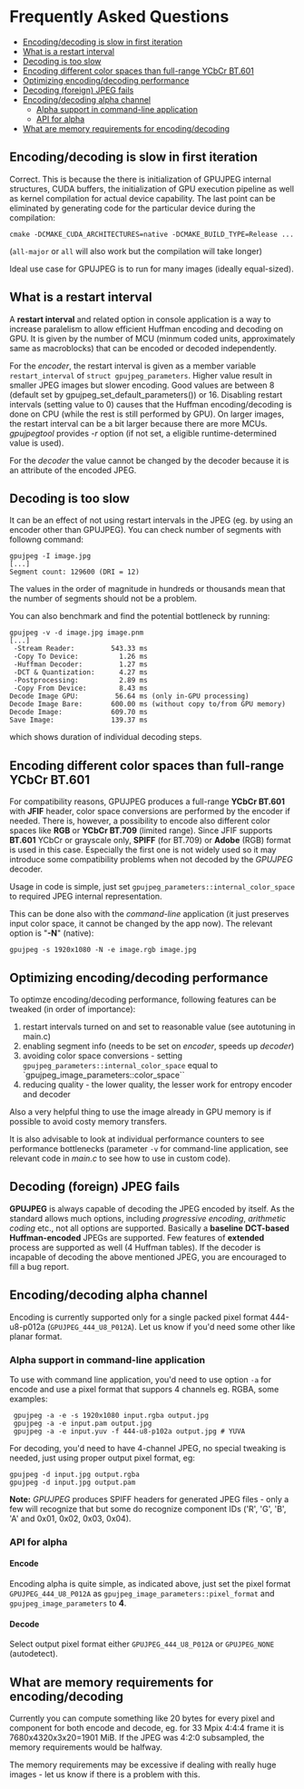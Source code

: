 # Frequently Asked Questions

- [Encoding/decoding is slow in first iteration](#encodingdecoding-is-slow-in-first-iteration)
- [What is a restart interval](#what-is-a-restart-interval)
- [Decoding is too slow](#decoding-is-too-slow)
- [Encoding different color spaces than full-range YCbCr BT.601](#encoding-different-color-spaces-than-full-range-ycbcr-bt601)
- [Optimizing encoding/decoding performance](#optimizing-encodingdecoding-performance)
- [Decoding (foreign) JPEG fails](#decoding-foreign-jpeg-fails)
- [Encoding/decoding alpha channel](#encodingdecoding-alpha-channel)
   - [Alpha support in command-line application](#alpha-support-in-command-line-application)
   - [API for alpha](#api-for-alpha)
- [What are memory requirements for encoding/decoding](#what-are-memory-requirements-for-encodingdecoding)

## Encoding/decoding is slow in first iteration

Correct. This is because the there is initialization of GPUJPEG internal
structures, CUDA buffers, the initialization of GPU execution pipeline
as well as kernel compilation for actual device capability. The last
point can be eliminated by generating code for the particular device
during the compilation:

    cmake -DCMAKE_CUDA_ARCHITECTURES=native -DCMAKE_BUILD_TYPE=Release ...

(`all-major` or `all` will also work but the compilation will take longer)

Ideal use case for GPUJPEG is to run for many images (ideally equal-sized).

## What is a restart interval

A **restart interval** and related option in console application is a way
to increase paralelism to allow efficient Huffman encoding and decoding on
GPU. It is given by the number of MCU (minmum coded units, approximately
same as macroblocks) that can be encoded or decoded independently.

For the _encoder_, the restart interval is given as a member variable
`restart_interval` of `struct gpujpeg_parameters`. Higher value result
in smaller JPEG images but slower encoding. Good values are between 8
(default set by gpujpeg_set_default_parameters()) or 16. Disabling restart
intervals (setting value to 0) causes that the Huffman encoding/decoding
is done on CPU (while the rest is still performed by GPU). On larger
images, the restart interval can be a bit larger because there are more
MCUs. _gpujpegtool_ provides _-r_ option (if not set, a eligible
runtime-determined value is used).

For the _decoder_ the value cannot be changed by the decoder because it is an
attribute of the encoded JPEG.

## Decoding is too slow
It can be an effect of not using restart intervals in the JPEG (eg. by using
an encoder other than GPUJPEG). You can check number of segments with followng
command:

    gpujpeg -I image.jpg
    [...]
    Segment count: 129600 (DRI = 12)

The values in the order of magnitude in hundreds or thousands mean that the number
of segments should not be a problem.

You can also benchmark and find the potential bottleneck by running:

    gpujpeg -v -d image.jpg image.pnm
    [...]
     -Stream Reader:         543.33 ms
     -Copy To Device:          1.26 ms
     -Huffman Decoder:         1.27 ms
     -DCT & Quantization:      4.27 ms
     -Postprocessing:          2.89 ms
     -Copy From Device:        8.43 ms
    Decode Image GPU:         56.64 ms (only in-GPU processing)
    Decode Image Bare:       600.00 ms (without copy to/from GPU memory)
    Decode Image:            609.70 ms
    Save Image:              139.37 ms

which shows duration of individual decoding steps.

## Encoding different color spaces than full-range YCbCr BT.601
For compatibility reasons, GPUJPEG produces a full-range **YCbCr BT.601** with **JFIF**
header, color space conversions are performed by the encoder if needed. There is, however,
a possibility to encode also different color spaces like **RGB** or **YCbCr BT.709**
(limited range). Since JFIF supports **BT.601** YCbCr or grayscale only, **SPIFF** (for BT.709)
or **Adobe** (RGB) format is used in this case. Especially the first one is not widely used so
it may introduce some compatibility problems when not decoded by the _GPUJPEG_ decoder.

Usage in code is simple, just set `gpujpeg_parameters::internal_color_space` to required JPEG
internal representation.

This can be done also with the _command-line_ application (it just preserves input
color space, it cannot be changed by the app now). The relevant option is "**-N**"
(native):


    gpujpeg -s 1920x1080 -N -e image.rgb image.jpg

## Optimizing encoding/decoding performance
To optimze encoding/decoding performance, following features can be tweaked (in order of importance):

1. restart intervals turned on and set to reasonable value (see autotuning in main.c)
2. enabling segment info (needs to be set on _encoder_, speeds up _decoder_)
3. avoiding color space conversions - setting `gpujpeg_parameters::internal_color_space` equal to
   `gpujpeg_image_parameters::color_space``
4. reducing quality - the lower quality, the lesser work for entropy encoder and decoder

Also a very helpful thing to use the image already in GPU memory is if possible to avoid costy
memory transfers.

It is also advisable to look at individual performance counters to see performance bottlenecks
(parameter `-v` for command-line application, see relevant code in _main.c_ to see how to use
in custom code).

## Decoding (foreign) JPEG fails
**GPUJPEG** is always capable of decoding the JPEG encoded by itself. As the standard allows
much options, including _progressive encoding_, _arithmetic coding_ etc., not all options
are supported. Basically a **baseline** **DCT-based** **Huffman-encoded** JPEGs are supported.
Few features of **extended** process are supported as well (4 Huffman tables). If the decoder
is incapable of decoding the above mentioned JPEG, you are encouraged to fill a bug report.

## Encoding/decoding alpha channel
Encoding is currently supported only for a single packed pixel format
444-u8-p012a (`GPUJPEG_444_U8_P012A`). Let us know if you'd need some other
like planar format.

### Alpha support in command-line application
To use with command line application, you'd need to use option `-a` for encode
and use a pixel format that suppors 4 channels eg. RGBA, some examples:

     gpujpeg -a -e -s 1920x1080 input.rgba output.jpg
     gpujpeg -a -e input.pam output.jpg
     gpujpeg -a -e input.yuv -f 444-u8-p102a output.jpg # YUVA

For decoding, you'd need to have 4-channel JPEG, no special tweaking is needed,
just using proper output pixel format, eg:

    gpujpeg -d input.jpg output.rgba
    gpujpeg -d input.jpg output.pam


**Note:** _GPUJPEG_ produces SPIFF headers for generated JPEG files - only a
few will recognize that but some do recognize component IDs ('R', 'G', 'B', 'A'
and 0x01, 0x02, 0x03, 0x04).

### API for alpha
#### Encode
Encoding alpha is quite simple, as indicated above, just set the pixel format `GPUJPEG_444_U8_P012A`
as `gpujpeg_image_parameters::pixel_format` and `gpujpeg_image_parameters` to **4**.

#### Decode
Select output pixel format either `GPUJPEG_444_U8_P012A` or `GPUJPEG_NONE` (autodetect).

## What are memory requirements for encoding/decoding

Currently you can compute something like 20 bytes for every pixel and component for both
encode and decode, eg. for 33 Mpix 4:4:4 frame it is 7680x4320x3x20=1901 MiB. If the JPEG
was 4:2:0 subsampled, the memory requirements would be halfway.

The memory requirements may be excessive if dealing with really huge images - let us know
if there is a problem with this.

